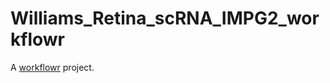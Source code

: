 # Williams_Retina_scRNA_IMPG2_workflowr

A [workflowr][] project.

[workflowr]: https://github.com/workflowr/workflowr
